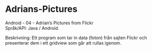 # Adrians-Pictures
Android - 04 - Adrian’s Pictures from Flickr <br />
Språk/API: Java / Android.

Beskrivning: Ett program som tar in data (foton) från sajten Flickr och presenterar dem i ett gridview som går att rullas igenom.
